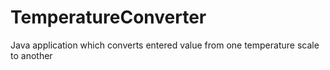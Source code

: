 # TemperatureConverter
Java application which converts entered value from one temperature scale to another
